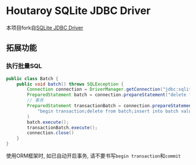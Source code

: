 # Houtaroy SQLite JDBC Driver

本项目fork自[SQLite JDBC Driver](https://github.com/xerial/sqlite-jdbc)

## 拓展功能

### 执行批量SQL

```java
public class Batch {
    public void batch() throws SQLException {
        Connection connection = DriverManager.getConnection("jdbc:sqlite:/database.db");
        PreparedStatement batch = connection.prepareStatement("delete from batch;insert into batch values (?);")
        // 事务
        PreparedStatement transactionBatch = connection.prepareStatement(
            "begin transaction;delete from batch;insert into batch values (?);commit;"
        )
        batch.execute();
        transactionBatch.execute();
        connection.close()
    }
}
```

使用ORM框架时, 如已自动开启事务, 请不要书写`begin transaction`和`commit`


